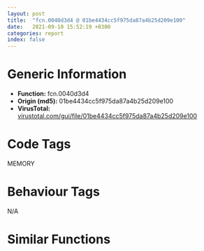 ```yaml
---
layout: post
title:  "fcn.0040d3d4 @ 01be4434cc5f975da87a4b25d209e100"
date:   2021-09-10 15:52:19 +0300
categories: report
index: false
---
```


# Generic Information
- **Function:** fcn.0040d3d4
- **Origin (md5):** 01be4434cc5f975da87a4b25d209e100
- **VirusTotal:** [virustotal.com/gui/file/01be4434cc5f975da87a4b25d209e100][virustotal_ref]

# Code Tags
<span class="tag" id="MEMORY">MEMORY</span>


# Behaviour Tags
<span class="bhv-tag" id="na">N/A</span>

# Similar Functions
<script type="text/javascript" src="https://www.gstatic.com/charts/loader.js"></script>
<script type="text/javascript">

    google.charts.load('current', {'packages':['corechart']});
    google.charts.setOnLoadCallback(drawChart);

    function drawChart() {
    var data = new google.visualization.DataTable();
        data.addColumn('number', 'X');
        data.addColumn('number', 'Y');
        data.addColumn({type: 'string', role: 'tooltip', 'p': {'html': true}});
        data.addColumn({'type': 'string', 'role': 'style'});
        
        data.addRows([
    [-15.636943817138672, -21.167970657348633, '<b><a href="/report/fcn.0040d3d4@01be4434cc5f975da87a4b25d209e100">fcn.0040d3d4</a><br>@01be4434cc5f975da87a4b25d209e100</b><br>push ebp<br>mov ebp, esp<br>push esi<br>mov esi, dword[ebp+8]<br>test esi, esi<br>je 0x40d3fa<br>push 0xffffffffffffffe0<br>xor edx, edx<br>pop eax<br>div esi<br>cmp eax, dword[ebp+0xc]<br>jae 0x40d3fa<br>call fcn.0040bfb7<br>mov dword[eax], 0xc<br>xor eax, eax<br>jmp 0x40d44b<br>imul esi, dword[ebp+0xc]<br>test esi, esi<br>jne 0x40d403<br>inc esi<br>xor ecx, ecx<br>cmp esi, 0xffffffe0<br>ja 0x40d41f<br>push esi<br>push 8<br>push dword[0xc14a5c]<br>call dword[sym.imp.KERNEL32.dll_HeapAlloc]<br>mov ecx, eax<br>test ecx, ecx<br>jne 0x40d449<br>cmp dword[0xc15890], 0<br>je 0x40d43c<br>push esi<br>call fcn.0040c2b0<br>pop ecx<br>test eax, eax<br>jne 0x40d403<br>mov eax, dword[ebp+0x10]<br>test eax, eax<br>je 0x40d3f6<br>jmp 0x40d3f0<br>mov eax, dword[ebp+0x10]<br>test eax, eax<br>je 0x40d449<br>mov dword[eax], 0xc<br>mov eax, ecx<br>pop esi<br>pop ebp<br>ret <br><eoc> ', 'point { fill-color: #e0440e; }'],
[-169.9837646484375, 183.78045654296875, '<b><a href="/report/fcn.00410104@3d0ec851566b617e7e4e75da3dd9651c">fcn.00410104</a><br>@3d0ec851566b617e7e4e75da3dd9651c</b><br>push ebp<br>mov ebp, esp<br>push esi<br>mov esi, dword[ebp+8]<br>test esi, esi<br>je 0x41012a<br>push 0xffffffffffffffe0<br>xor edx, edx<br>pop eax<br>div esi<br>cmp eax, dword[ebp+0xc]<br>jae 0x41012a<br>call fcn.0040ece7<br>mov dword[eax], 0xc<br>xor eax, eax<br>jmp 0x41017b<br>imul esi, dword[ebp+0xc]<br>test esi, esi<br>jne 0x410133<br>inc esi<br>xor ecx, ecx<br>cmp esi, 0xffffffe0<br>ja 0x41014f<br>push esi<br>push 8<br>push dword[0xb93bb4]<br>call dword[sym.imp.KERNEL32.dll_HeapAlloc]<br>mov ecx, eax<br>test ecx, ecx<br>jne 0x410179<br>cmp dword[0xb949e0], 0<br>je 0x41016c<br>push esi<br>call fcn.0040efe0<br>pop ecx<br>test eax, eax<br>jne 0x410133<br>mov eax, dword[ebp+0x10]<br>test eax, eax<br>je 0x410126<br>jmp 0x410120<br>mov eax, dword[ebp+0x10]<br>test eax, eax<br>je 0x410179<br>mov dword[eax], 0xc<br>mov eax, ecx<br>pop esi<br>pop ebp<br>ret <br><eoc> ', 'null'],
[-59.2065315246582, -69.89533996582031, '<b><a href="/report/fcn.00410a34@90aa43862e75a7f78f2655241632f0e5">fcn.00410a34</a><br>@90aa43862e75a7f78f2655241632f0e5</b><br>push ebp<br>mov ebp, esp<br>push esi<br>mov esi, dword[ebp+8]<br>test esi, esi<br>je 0x410a5a<br>push 0xffffffffffffffe0<br>xor edx, edx<br>pop eax<br>div esi<br>cmp eax, dword[ebp+0xc]<br>jae 0x410a5a<br>call fcn.0040f617<br>mov dword[eax], 0xc<br>xor eax, eax<br>jmp 0x410aab<br>imul esi, dword[ebp+0xc]<br>test esi, esi<br>jne 0x410a63<br>inc esi<br>xor ecx, ecx<br>cmp esi, 0xffffffe0<br>ja 0x410a7f<br>push esi<br>push 8<br>push dword[0xba23e4]<br>call dword[sym.imp.KERNEL32.dll_HeapAlloc]<br>mov ecx, eax<br>test ecx, ecx<br>jne 0x410aa9<br>cmp dword[0xba3218], 0<br>je 0x410a9c<br>push esi<br>call fcn.0040f910<br>pop ecx<br>test eax, eax<br>jne 0x410a63<br>mov eax, dword[ebp+0x10]<br>test eax, eax<br>je 0x410a56<br>jmp 0x410a50<br>mov eax, dword[ebp+0x10]<br>test eax, eax<br>je 0x410aa9<br>mov dword[eax], 0xc<br>mov eax, ecx<br>pop esi<br>pop ebp<br>ret <br><eoc> ', 'null'],
[-104.22227478027344, -112.77442932128906, '<b><a href="/report/fcn.00412ef4@d3b17e7234a8b4bee51cf688dbfdf6d0">fcn.00412ef4</a><br>@d3b17e7234a8b4bee51cf688dbfdf6d0</b><br>push ebp<br>mov ebp, esp<br>push esi<br>mov esi, dword[ebp+8]<br>test esi, esi<br>je 0x412f1a<br>push 0xffffffffffffffe0<br>xor edx, edx<br>pop eax<br>div esi<br>cmp eax, dword[ebp+0xc]<br>jae 0x412f1a<br>call fcn.00411ad7<br>mov dword[eax], 0xc<br>xor eax, eax<br>jmp 0x412f6b<br>imul esi, dword[ebp+0xc]<br>test esi, esi<br>jne 0x412f23<br>inc esi<br>xor ecx, ecx<br>cmp esi, 0xffffffe0<br>ja 0x412f3f<br>push esi<br>push 8<br>push dword[0xb96b3c]<br>call dword[sym.imp.KERNEL32.dll_HeapAlloc]<br>mov ecx, eax<br>test ecx, ecx<br>jne 0x412f69<br>cmp dword[0xb97970], 0<br>je 0x412f5c<br>push esi<br>call fcn.00411dd0<br>pop ecx<br>test eax, eax<br>jne 0x412f23<br>mov eax, dword[ebp+0x10]<br>test eax, eax<br>je 0x412f16<br>jmp 0x412f10<br>mov eax, dword[ebp+0x10]<br>test eax, eax<br>je 0x412f69<br>mov dword[eax], 0xc<br>mov eax, ecx<br>pop esi<br>pop ebp<br>ret <br><eoc> ', 'null'],
[-90.66670227050781, 127.38323974609375, '<b><a href="/report/fcn.0040bb94@f9b80f61ad003ebdee20dab4a0087d2a">fcn.0040bb94</a><br>@f9b80f61ad003ebdee20dab4a0087d2a</b><br>push ebp<br>mov ebp, esp<br>push esi<br>mov esi, dword[ebp+8]<br>test esi, esi<br>je 0x40bbba<br>push 0xffffffffffffffe0<br>xor edx, edx<br>pop eax<br>div esi<br>cmp eax, dword[ebp+0xc]<br>jae 0x40bbba<br>call fcn.0040a777<br>mov dword[eax], 0xc<br>xor eax, eax<br>jmp 0x40bc0b<br>imul esi, dword[ebp+0xc]<br>test esi, esi<br>jne 0x40bbc3<br>inc esi<br>xor ecx, ecx<br>cmp esi, 0xffffffe0<br>ja 0x40bbdf<br>push esi<br>push 8<br>push dword[0xbbe794]<br>call dword[sym.imp.KERNEL32.dll_HeapAlloc]<br>mov ecx, eax<br>test ecx, ecx<br>jne 0x40bc09<br>cmp dword[0xbbf5c0], 0<br>je 0x40bbfc<br>push esi<br>call fcn.0040aa70<br>pop ecx<br>test eax, eax<br>jne 0x40bbc3<br>mov eax, dword[ebp+0x10]<br>test eax, eax<br>je 0x40bbb6<br>jmp 0x40bbb0<br>mov eax, dword[ebp+0x10]<br>test eax, eax<br>je 0x40bc09<br>mov dword[eax], 0xc<br>mov eax, ecx<br>pop esi<br>pop ebp<br>ret <br><eoc> ', 'null'],
[-130.2588348388672, -48.46182632446289, '<b><a href="/report/fcn.004119f4@e5be9c1df6690f9880cc7a4e3bb82114">fcn.004119f4</a><br>@e5be9c1df6690f9880cc7a4e3bb82114</b><br>push ebp<br>mov ebp, esp<br>push esi<br>mov esi, dword[ebp+8]<br>test esi, esi<br>je 0x411a1a<br>push 0xffffffffffffffe0<br>xor edx, edx<br>pop eax<br>div esi<br>cmp eax, dword[ebp+0xc]<br>jae 0x411a1a<br>call fcn.004105d7<br>mov dword[eax], 0xc<br>xor eax, eax<br>jmp 0x411a6b<br>imul esi, dword[ebp+0xc]<br>test esi, esi<br>jne 0x411a23<br>inc esi<br>xor ecx, ecx<br>cmp esi, 0xffffffe0<br>ja 0x411a3f<br>push esi<br>push 8<br>push dword[0xb0d20c]<br>call dword[sym.imp.KERNEL32.dll_HeapAlloc]<br>mov ecx, eax<br>test ecx, ecx<br>jne 0x411a69<br>cmp dword[0xb0e040], 0<br>je 0x411a5c<br>push esi<br>call fcn.004108d0<br>pop ecx<br>test eax, eax<br>jne 0x411a23<br>mov eax, dword[ebp+0x10]<br>test eax, eax<br>je 0x411a16<br>jmp 0x411a10<br>mov eax, dword[ebp+0x10]<br>test eax, eax<br>je 0x411a69<br>mov dword[eax], 0xc<br>mov eax, ecx<br>pop esi<br>pop ebp<br>ret <br><eoc> ', 'null'],
[-88.98812103271484, 43.30335235595703, '<b><a href="/report/fcn.00410d54@883dfc165005908f8666e487fe529d8c">fcn.00410d54</a><br>@883dfc165005908f8666e487fe529d8c</b><br>push ebp<br>mov ebp, esp<br>push esi<br>mov esi, dword[ebp+8]<br>test esi, esi<br>je 0x410d7a<br>push 0xffffffffffffffe0<br>xor edx, edx<br>pop eax<br>div esi<br>cmp eax, dword[ebp+0xc]<br>jae 0x410d7a<br>call fcn.0040f937<br>mov dword[eax], 0xc<br>xor eax, eax<br>jmp 0x410dcb<br>imul esi, dword[ebp+0xc]<br>test esi, esi<br>jne 0x410d83<br>inc esi<br>xor ecx, ecx<br>cmp esi, 0xffffffe0<br>ja 0x410d9f<br>push esi<br>push 8<br>push dword[0xc56284]<br>call dword[sym.imp.KERNEL32.dll_HeapAlloc]<br>mov ecx, eax<br>test ecx, ecx<br>jne 0x410dc9<br>cmp dword[0xc570b8], 0<br>je 0x410dbc<br>push esi<br>call fcn.0040fc30<br>pop ecx<br>test eax, eax<br>jne 0x410d83<br>mov eax, dword[ebp+0x10]<br>test eax, eax<br>je 0x410d76<br>jmp 0x410d70<br>mov eax, dword[ebp+0x10]<br>test eax, eax<br>je 0x410dc9<br>mov dword[eax], 0xc<br>mov eax, ecx<br>pop esi<br>pop ebp<br>ret <br><eoc> ', 'null'],
[-77.10385131835938, -13.538783073425293, '<b><a href="/report/fcn.00410994@6e195fbdf6b398dc597c28abc7c7a2ae">fcn.00410994</a><br>@6e195fbdf6b398dc597c28abc7c7a2ae</b><br>push ebp<br>mov ebp, esp<br>push esi<br>mov esi, dword[ebp+8]<br>test esi, esi<br>je 0x4109ba<br>push 0xffffffffffffffe0<br>xor edx, edx<br>pop eax<br>div esi<br>cmp eax, dword[ebp+0xc]<br>jae 0x4109ba<br>call fcn.0040f577<br>mov dword[eax], 0xc<br>xor eax, eax<br>jmp 0x410a0b<br>imul esi, dword[ebp+0xc]<br>test esi, esi<br>jne 0x4109c3<br>inc esi<br>xor ecx, ecx<br>cmp esi, 0xffffffe0<br>ja 0x4109df<br>push esi<br>push 8<br>push dword[0xc43a1c]<br>call dword[sym.imp.KERNEL32.dll_HeapAlloc]<br>mov ecx, eax<br>test ecx, ecx<br>jne 0x410a09<br>cmp dword[0xc44850], 0<br>je 0x4109fc<br>push esi<br>call fcn.0040f870<br>pop ecx<br>test eax, eax<br>jne 0x4109c3<br>mov eax, dword[ebp+0x10]<br>test eax, eax<br>je 0x4109b6<br>jmp 0x4109b0<br>mov eax, dword[ebp+0x10]<br>test eax, eax<br>je 0x410a09<br>mov dword[eax], 0xc<br>mov eax, ecx<br>pop esi<br>pop ebp<br>ret <br><eoc> ', 'null'],
[61.35947036743164, 143.12432861328125, '<b><a href="/report/fcn.0060a678@52d540e8e13e0f0bbb8946b2363a382d">fcn.0060a678</a><br>@52d540e8e13e0f0bbb8946b2363a382d</b><br>push ebp<br>mov ebp, esp<br>push esi<br>mov esi, dword[ebp+8]<br>test esi, esi<br>je 0x60a69e<br>push 0xffffffffffffffe0<br>xor edx, edx<br>pop eax<br>div esi<br>cmp eax, dword[ebp+0xc]<br>jae 0x60a69e<br>call fcn.0060a624<br>mov dword[eax], 0xc<br>xor eax, eax<br>jmp 0x60a6ef<br>imul esi, dword[ebp+0xc]<br>test esi, esi<br>jne 0x60a6a7<br>inc esi<br>xor ecx, ecx<br>cmp esi, 0xffffffe0<br>ja 0x60a6c3<br>push esi<br>push 8<br>push dword[0x6a0bb0]<br>call dword[sym.imp.KERNEL32.dll_HeapAlloc]<br>mov ecx, eax<br>test ecx, ecx<br>jne 0x60a6ed<br>cmp dword[0x6a11e8], 0<br>je 0x60a6e0<br>push esi<br>call fcn.00607d08<br>pop ecx<br>test eax, eax<br>jne 0x60a6a7<br>mov eax, dword[ebp+0x10]<br>test eax, eax<br>je 0x60a69a<br>jmp 0x60a694<br>mov eax, dword[ebp+0x10]<br>test eax, eax<br>je 0x60a6ed<br>mov dword[eax], 0xc<br>mov eax, ecx<br>pop esi<br>pop ebp<br>ret <br><eoc> ', 'null'],
[-188.56890869140625, -103.93206024169922, '<b><a href="/report/fcn.00408504@71550f1ee4f4626545a4bffe6d950f12">fcn.00408504</a><br>@71550f1ee4f4626545a4bffe6d950f12</b><br>push ebp<br>mov ebp, esp<br>push esi<br>mov esi, dword[ebp+8]<br>test esi, esi<br>je 0x40852a<br>push 0xffffffffffffffe0<br>xor edx, edx<br>pop eax<br>div esi<br>cmp eax, dword[ebp+0xc]<br>jae 0x40852a<br>call fcn.004070e7<br>mov dword[eax], 0xc<br>xor eax, eax<br>jmp 0x40857b<br>imul esi, dword[ebp+0xc]<br>test esi, esi<br>jne 0x408533<br>inc esi<br>xor ecx, ecx<br>cmp esi, 0xffffffe0<br>ja 0x40854f<br>push esi<br>push 8<br>push dword[0x4450a70]<br>call dword[sym.imp.KERNEL32.dll_HeapAlloc]<br>mov ecx, eax<br>test ecx, ecx<br>jne 0x408579<br>cmp dword[0x44518a8], 0<br>je 0x40856c<br>push esi<br>call fcn.004073e0<br>pop ecx<br>test eax, eax<br>jne 0x408533<br>mov eax, dword[ebp+0x10]<br>test eax, eax<br>je 0x408526<br>jmp 0x408520<br>mov eax, dword[ebp+0x10]<br>test eax, eax<br>je 0x408579<br>mov dword[eax], 0xc<br>mov eax, ecx<br>pop esi<br>pop ebp<br>ret <br><eoc> ', 'null'],
[198.6295166015625, -7.1984543800354, '<b><a href="/report/fcn.0040bef4@1fd683a7f72f257d6d6de6e845d6c40a">fcn.0040bef4</a><br>@1fd683a7f72f257d6d6de6e845d6c40a</b><br>push ebp<br>mov ebp, esp<br>push esi<br>mov esi, dword[ebp+8]<br>test esi, esi<br>je 0x40bf1a<br>push 0xffffffffffffffe0<br>xor edx, edx<br>pop eax<br>div esi<br>cmp eax, dword[ebp+0xc]<br>jae 0x40bf1a<br>call fcn.0040aad7<br>mov dword[eax], 0xc<br>xor eax, eax<br>jmp 0x40bf6b<br>imul esi, dword[ebp+0xc]<br>test esi, esi<br>jne 0x40bf23<br>inc esi<br>xor ecx, ecx<br>cmp esi, 0xffffffe0<br>ja 0x40bf3f<br>push esi<br>push 8<br>push dword[0xc343e4]<br>call dword[sym.imp.KERNEL32.dll_HeapAlloc]<br>mov ecx, eax<br>test ecx, ecx<br>jne 0x40bf69<br>cmp dword[0xc35218], 0<br>je 0x40bf5c<br>push esi<br>call fcn.0040add0<br>pop ecx<br>test eax, eax<br>jne 0x40bf23<br>mov eax, dword[ebp+0x10]<br>test eax, eax<br>je 0x40bf16<br>jmp 0x40bf10<br>mov eax, dword[ebp+0x10]<br>test eax, eax<br>je 0x40bf69<br>mov dword[eax], 0xc<br>mov eax, ecx<br>pop esi<br>pop ebp<br>ret <br><eoc> ', 'null'],
[138.90415954589844, -155.36312866210938, '<b><a href="/report/fcn.004108c4@e69fcfbd512770c44a9d6b90a42edeb0">fcn.004108c4</a><br>@e69fcfbd512770c44a9d6b90a42edeb0</b><br>push ebp<br>mov ebp, esp<br>push esi<br>mov esi, dword[ebp+8]<br>test esi, esi<br>je 0x4108ea<br>push 0xffffffffffffffe0<br>xor edx, edx<br>pop eax<br>div esi<br>cmp eax, dword[ebp+0xc]<br>jae 0x4108ea<br>call fcn.0040f4a7<br>mov dword[eax], 0xc<br>xor eax, eax<br>jmp 0x41093b<br>imul esi, dword[ebp+0xc]<br>test esi, esi<br>jne 0x4108f3<br>inc esi<br>xor ecx, ecx<br>cmp esi, 0xffffffe0<br>ja 0x41090f<br>push esi<br>push 8<br>push dword[0xb94b3c]<br>call dword[sym.imp.KERNEL32.dll_HeapAlloc]<br>mov ecx, eax<br>test ecx, ecx<br>jne 0x410939<br>cmp dword[0xb95968], 0<br>je 0x41092c<br>push esi<br>call fcn.0040f7a0<br>pop ecx<br>test eax, eax<br>jne 0x4108f3<br>mov eax, dword[ebp+0x10]<br>test eax, eax<br>je 0x4108e6<br>jmp 0x4108e0<br>mov eax, dword[ebp+0x10]<br>test eax, eax<br>je 0x410939<br>mov dword[eax], 0xc<br>mov eax, ecx<br>pop esi<br>pop ebp<br>ret <br><eoc> ', 'null'],
[-245.65103149414062, 25.92534828186035, '<b><a href="/report/fcn.0040f954@c5a9328b4292c431a6e3f48185308528">fcn.0040f954</a><br>@c5a9328b4292c431a6e3f48185308528</b><br>push ebp<br>mov ebp, esp<br>push esi<br>mov esi, dword[ebp+8]<br>test esi, esi<br>je 0x40f97a<br>push 0xffffffffffffffe0<br>xor edx, edx<br>pop eax<br>div esi<br>cmp eax, dword[ebp+0xc]<br>jae 0x40f97a<br>call fcn.0040e537<br>mov dword[eax], 0xc<br>xor eax, eax<br>jmp 0x40f9cb<br>imul esi, dword[ebp+0xc]<br>test esi, esi<br>jne 0x40f983<br>inc esi<br>xor ecx, ecx<br>cmp esi, 0xffffffe0<br>ja 0x40f99f<br>push esi<br>push 8<br>push dword[0xbfbab4]<br>call dword[sym.imp.KERNEL32.dll_HeapAlloc]<br>mov ecx, eax<br>test ecx, ecx<br>jne 0x40f9c9<br>cmp dword[0xbfc8e8], 0<br>je 0x40f9bc<br>push esi<br>call fcn.0040e830<br>pop ecx<br>test eax, eax<br>jne 0x40f983<br>mov eax, dword[ebp+0x10]<br>test eax, eax<br>je 0x40f976<br>jmp 0x40f970<br>mov eax, dword[ebp+0x10]<br>test eax, eax<br>je 0x40f9c9<br>mov dword[eax], 0xc<br>mov eax, ecx<br>pop esi<br>pop ebp<br>ret <br><eoc> ', 'null'],
[167.84031677246094, 127.2161636352539, '<b><a href="/report/fcn.0040fdc4@22e4fd0c4b1c614e2ac3f6bd9999bcbd">fcn.0040fdc4</a><br>@22e4fd0c4b1c614e2ac3f6bd9999bcbd</b><br>push ebp<br>mov ebp, esp<br>push esi<br>mov esi, dword[ebp+8]<br>test esi, esi<br>je 0x40fdea<br>push 0xffffffffffffffe0<br>xor edx, edx<br>pop eax<br>div esi<br>cmp eax, dword[ebp+0xc]<br>jae 0x40fdea<br>call fcn.0040e9a7<br>mov dword[eax], 0xc<br>xor eax, eax<br>jmp 0x40fe3b<br>imul esi, dword[ebp+0xc]<br>test esi, esi<br>jne 0x40fdf3<br>inc esi<br>xor ecx, ecx<br>cmp esi, 0xffffffe0<br>ja 0x40fe0f<br>push esi<br>push 8<br>push dword[0xc0eb1c]<br>call dword[sym.imp.KERNEL32.dll_HeapAlloc]<br>mov ecx, eax<br>test ecx, ecx<br>jne 0x40fe39<br>cmp dword[0xc0f950], 0<br>je 0x40fe2c<br>push esi<br>call fcn.0040eca0<br>pop ecx<br>test eax, eax<br>jne 0x40fdf3<br>mov eax, dword[ebp+0x10]<br>test eax, eax<br>je 0x40fde6<br>jmp 0x40fde0<br>mov eax, dword[ebp+0x10]<br>test eax, eax<br>je 0x40fe39<br>mov dword[eax], 0xc<br>mov eax, ecx<br>pop esi<br>pop ebp<br>ret <br><eoc> ', 'null'],
[-14.563008308410645, 236.79046630859375, '<b><a href="/report/fcn.00413334@4643b8f5a3d13e435a65fc553546b71e">fcn.00413334</a><br>@4643b8f5a3d13e435a65fc553546b71e</b><br>push ebp<br>mov ebp, esp<br>push esi<br>mov esi, dword[ebp+8]<br>test esi, esi<br>je 0x41335a<br>push 0xffffffffffffffe0<br>xor edx, edx<br>pop eax<br>div esi<br>cmp eax, dword[ebp+0xc]<br>jae 0x41335a<br>call fcn.00411f17<br>mov dword[eax], 0xc<br>xor eax, eax<br>jmp 0x4133ab<br>imul esi, dword[ebp+0xc]<br>test esi, esi<br>jne 0x413363<br>inc esi<br>xor ecx, ecx<br>cmp esi, 0xffffffe0<br>ja 0x41337f<br>push esi<br>push 8<br>push dword[0xc6c658]<br>call dword[sym.imp.KERNEL32.dll_HeapAlloc]<br>mov ecx, eax<br>test ecx, ecx<br>jne 0x4133a9<br>cmp dword[0xc6d490], 0<br>je 0x41339c<br>push esi<br>call fcn.00412210<br>pop ecx<br>test eax, eax<br>jne 0x413363<br>mov eax, dword[ebp+0x10]<br>test eax, eax<br>je 0x413356<br>jmp 0x413350<br>mov eax, dword[ebp+0x10]<br>test eax, eax<br>je 0x4133a9<br>mov dword[eax], 0xc<br>mov eax, ecx<br>pop esi<br>pop ebp<br>ret <br><eoc> ', 'null'],
[59.69707489013672, -97.26903533935547, '<b><a href="/report/fcn.101308b7@e5d49e0823e602f2ee948ac39d32c1eb">fcn.101308b7</a><br>@e5d49e0823e602f2ee948ac39d32c1eb</b><br>push ebp<br>mov ebp, esp<br>push esi<br>mov esi, dword[ebp+8]<br>test esi, esi<br>je 0x101308dd<br>push 0xffffffffffffffe0<br>xor edx, edx<br>pop eax<br>div esi<br>cmp eax, dword[ebp+0xc]<br>jae 0x101308dd<br>call fcn.1012409e<br>mov dword[eax], 0xc<br>xor eax, eax<br>jmp 0x1013092e<br>imul esi, dword[ebp+0xc]<br>test esi, esi<br>jne 0x101308e6<br>inc esi<br>xor ecx, ecx<br>cmp esi, 0xffffffe0<br>ja 0x10130902<br>push esi<br>push 8<br>push dword[0x101a4908]<br>call dword[sym.imp.KERNEL32.dll_HeapAlloc]<br>mov ecx, eax<br>test ecx, ecx<br>jne 0x1013092c<br>cmp dword[0x101a5160], 0<br>je 0x1013091f<br>push esi<br>call fcn.101291fe<br>pop ecx<br>test eax, eax<br>jne 0x101308e6<br>mov eax, dword[ebp+0x10]<br>test eax, eax<br>je 0x101308d9<br>jmp 0x101308d3<br>mov eax, dword[ebp+0x10]<br>test eax, eax<br>je 0x1013092c<br>mov dword[eax], 0xc<br>mov eax, ecx<br>pop esi<br>pop ebp<br>ret <br><eoc> ', 'null'],
[-27.28013801574707, 32.26373291015625, '<b><a href="/report/fcn.0042f46c@ba86269e5231930ee4def4088ddb8d19">fcn.0042f46c</a><br>@ba86269e5231930ee4def4088ddb8d19</b><br>push ebp<br>mov ebp, esp<br>push esi<br>mov esi, dword[ebp+8]<br>test esi, esi<br>je 0x42f492<br>push 0xffffffffffffffe0<br>xor edx, edx<br>pop eax<br>div esi<br>cmp eax, dword[ebp+0xc]<br>jae 0x42f492<br>call fcn.004283d0<br>mov dword[eax], 0xc<br>xor eax, eax<br>jmp 0x42f4e3<br>imul esi, dword[ebp+0xc]<br>test esi, esi<br>jne 0x42f49b<br>inc esi<br>xor ecx, ecx<br>cmp esi, 0xffffffe0<br>ja 0x42f4b7<br>push esi<br>push 8<br>push dword[0x44bce4]<br>call dword[sym.imp.KERNEL32.dll_HeapAlloc]<br>mov ecx, eax<br>test ecx, ecx<br>jne 0x42f4e1<br>cmp dword[0x44c99c], 0<br>je 0x42f4d4<br>push esi<br>call fcn.00429380<br>pop ecx<br>test eax, eax<br>jne 0x42f49b<br>mov eax, dword[ebp+0x10]<br>test eax, eax<br>je 0x42f48e<br>jmp 0x42f488<br>mov eax, dword[ebp+0x10]<br>test eax, eax<br>je 0x42f4e1<br>mov dword[eax], 0xc<br>mov eax, ecx<br>pop esi<br>pop ebp<br>ret <br><eoc> ', 'null'],
[82.29261016845703, 75.93350982666016, '<b><a href="/report/fcn.0040f184@470263fe7e7cc115b95cd041d643e3b5">fcn.0040f184</a><br>@470263fe7e7cc115b95cd041d643e3b5</b><br>push ebp<br>mov ebp, esp<br>push esi<br>mov esi, dword[ebp+8]<br>test esi, esi<br>je 0x40f1aa<br>push 0xffffffffffffffe0<br>xor edx, edx<br>pop eax<br>div esi<br>cmp eax, dword[ebp+0xc]<br>jae 0x40f1aa<br>call fcn.0040da37<br>mov dword[eax], 0xc<br>xor eax, eax<br>jmp 0x40f1fb<br>imul esi, dword[ebp+0xc]<br>test esi, esi<br>jne 0x40f1b3<br>inc esi<br>xor ecx, ecx<br>cmp esi, 0xffffffe0<br>ja 0x40f1cf<br>push esi<br>push 8<br>push dword[0x4230f0]<br>call dword[sym.imp.KERNEL32.dll_HeapAlloc]<br>mov ecx, eax<br>test ecx, ecx<br>jne 0x40f1f9<br>cmp dword[0x42313c], 0<br>je 0x40f1ec<br>push esi<br>call fcn.0040ef70<br>pop ecx<br>test eax, eax<br>jne 0x40f1b3<br>mov eax, dword[ebp+0x10]<br>test eax, eax<br>je 0x40f1a6<br>jmp 0x40f1a0<br>mov eax, dword[ebp+0x10]<br>test eax, eax<br>je 0x40f1f9<br>mov dword[eax], 0xc<br>mov eax, ecx<br>pop esi<br>pop ebp<br>ret <br><eoc> ', 'null'],
[43.9754524230957, -30.226118087768555, '<b><a href="/report/fcn.0040ce94@f40e41234bc244856083b8839ad797e1">fcn.0040ce94</a><br>@f40e41234bc244856083b8839ad797e1</b><br>push ebp<br>mov ebp, esp<br>push esi<br>mov esi, dword[ebp+8]<br>test esi, esi<br>je 0x40ceba<br>push 0xffffffffffffffe0<br>xor edx, edx<br>pop eax<br>div esi<br>cmp eax, dword[ebp+0xc]<br>jae 0x40ceba<br>call fcn.0040ba77<br>mov dword[eax], 0xc<br>xor eax, eax<br>jmp 0x40cf0b<br>imul esi, dword[ebp+0xc]<br>test esi, esi<br>jne 0x40cec3<br>inc esi<br>xor ecx, ecx<br>cmp esi, 0xffffffe0<br>ja 0x40cedf<br>push esi<br>push 8<br>push dword[0xb43de4]<br>call dword[sym.imp.KERNEL32.dll_HeapAlloc]<br>mov ecx, eax<br>test ecx, ecx<br>jne 0x40cf09<br>cmp dword[0xb44c18], 0<br>je 0x40cefc<br>push esi<br>call fcn.0040bd70<br>pop ecx<br>test eax, eax<br>jne 0x40cec3<br>mov eax, dword[ebp+0x10]<br>test eax, eax<br>je 0x40ceb6<br>jmp 0x40ceb0<br>mov eax, dword[ebp+0x10]<br>test eax, eax<br>je 0x40cf09<br>mov dword[eax], 0xc<br>mov eax, ecx<br>pop esi<br>pop ebp<br>ret <br><eoc> ', 'null'],
[-0.4465848505496979, -79.09547424316406, '<b><a href="/report/fcn.00411924@2e1edbc8d641dbbe3e09e9f1f72cd2fc">fcn.00411924</a><br>@2e1edbc8d641dbbe3e09e9f1f72cd2fc</b><br>push ebp<br>mov ebp, esp<br>push esi<br>mov esi, dword[ebp+8]<br>test esi, esi<br>je 0x41194a<br>push 0xffffffffffffffe0<br>xor edx, edx<br>pop eax<br>div esi<br>cmp eax, dword[ebp+0xc]<br>jae 0x41194a<br>call fcn.00410507<br>mov dword[eax], 0xc<br>xor eax, eax<br>jmp 0x41199b<br>imul esi, dword[ebp+0xc]<br>test esi, esi<br>jne 0x411953<br>inc esi<br>xor ecx, ecx<br>cmp esi, 0xffffffe0<br>ja 0x41196f<br>push esi<br>push 8<br>push dword[0xc07254]<br>call dword[sym.imp.KERNEL32.dll_HeapAlloc]<br>mov ecx, eax<br>test ecx, ecx<br>jne 0x411999<br>cmp dword[0xc08088], 0<br>je 0x41198c<br>push esi<br>call fcn.00410800<br>pop ecx<br>test eax, eax<br>jne 0x411953<br>mov eax, dword[ebp+0x10]<br>test eax, eax<br>je 0x411946<br>jmp 0x411940<br>mov eax, dword[ebp+0x10]<br>test eax, eax<br>je 0x411999<br>mov dword[eax], 0xc<br>mov eax, ecx<br>pop esi<br>pop ebp<br>ret <br><eoc> ', 'null'],
[-44.98709487915039, 85.81106567382812, '<b><a href="/report/fcn.0040e984@dd7278b699f8b751b4e28f3abe51fa08">fcn.0040e984</a><br>@dd7278b699f8b751b4e28f3abe51fa08</b><br>push ebp<br>mov ebp, esp<br>push esi<br>mov esi, dword[ebp+8]<br>test esi, esi<br>je 0x40e9aa<br>push 0xffffffffffffffe0<br>xor edx, edx<br>pop eax<br>div esi<br>cmp eax, dword[ebp+0xc]<br>jae 0x40e9aa<br>call fcn.0040d567<br>mov dword[eax], 0xc<br>xor eax, eax<br>jmp 0x40e9fb<br>imul esi, dword[ebp+0xc]<br>test esi, esi<br>jne 0x40e9b3<br>inc esi<br>xor ecx, ecx<br>cmp esi, 0xffffffe0<br>ja 0x40e9cf<br>push esi<br>push 8<br>push dword[0xbe4b1c]<br>call dword[sym.imp.KERNEL32.dll_HeapAlloc]<br>mov ecx, eax<br>test ecx, ecx<br>jne 0x40e9f9<br>cmp dword[0xbe5950], 0<br>je 0x40e9ec<br>push esi<br>call fcn.0040d860<br>pop ecx<br>test eax, eax<br>jne 0x40e9b3<br>mov eax, dword[ebp+0x10]<br>test eax, eax<br>je 0x40e9a6<br>jmp 0x40e9a0<br>mov eax, dword[ebp+0x10]<br>test eax, eax<br>je 0x40e9f9<br>mov dword[eax], 0xc<br>mov eax, ecx<br>pop esi<br>pop ebp<br>ret <br><eoc> ', 'null'],
[107.68614196777344, -48.09174728393555, '<b><a href="/report/fcn.0040de34@fec037c981b84fb9df87dac6521840c9">fcn.0040de34</a><br>@fec037c981b84fb9df87dac6521840c9</b><br>push ebp<br>mov ebp, esp<br>push esi<br>mov esi, dword[ebp+8]<br>test esi, esi<br>je 0x40de5a<br>push 0xffffffffffffffe0<br>xor edx, edx<br>pop eax<br>div esi<br>cmp eax, dword[ebp+0xc]<br>jae 0x40de5a<br>call fcn.0040ca17<br>mov dword[eax], 0xc<br>xor eax, eax<br>jmp 0x40deab<br>imul esi, dword[ebp+0xc]<br>test esi, esi<br>jne 0x40de63<br>inc esi<br>xor ecx, ecx<br>cmp esi, 0xffffffe0<br>ja 0x40de7f<br>push esi<br>push 8<br>push dword[0xb696e4]<br>call dword[sym.imp.KERNEL32.dll_HeapAlloc]<br>mov ecx, eax<br>test ecx, ecx<br>jne 0x40dea9<br>cmp dword[0xb6a518], 0<br>je 0x40de9c<br>push esi<br>call fcn.0040cd10<br>pop ecx<br>test eax, eax<br>jne 0x40de63<br>mov eax, dword[ebp+0x10]<br>test eax, eax<br>je 0x40de56<br>jmp 0x40de50<br>mov eax, dword[ebp+0x10]<br>test eax, eax<br>je 0x40dea9<br>mov dword[eax], 0xc<br>mov eax, ecx<br>pop esi<br>pop ebp<br>ret <br><eoc> ', 'null'],
[17.170825958251953, 84.34693145751953, '<b><a href="/report/fcn.0048a88e@912f1d013a0d6151bc7a7cef6da1b2a0">fcn.0048a88e</a><br>@912f1d013a0d6151bc7a7cef6da1b2a0</b><br>push ebp<br>mov ebp, esp<br>push esi<br>mov esi, dword[ebp+8]<br>test esi, esi<br>je 0x48a8b4<br>push 0xffffffffffffffe0<br>xor edx, edx<br>pop eax<br>div esi<br>cmp eax, dword[ebp+0xc]<br>jae 0x48a8b4<br>call fcn.00483caa<br>mov dword[eax], 0xc<br>xor eax, eax<br>jmp 0x48a905<br>imul esi, dword[ebp+0xc]<br>test esi, esi<br>jne 0x48a8bd<br>inc esi<br>xor ecx, ecx<br>cmp esi, 0xffffffe0<br>ja 0x48a8d9<br>push esi<br>push 8<br>push dword[0x4bd558]<br>call dword[sym.imp.KERNEL32.dll_HeapAlloc]<br>mov ecx, eax<br>test ecx, ecx<br>jne 0x48a903<br>cmp dword[0x4bdcc8], 0<br>je 0x48a8f6<br>push esi<br>call fcn.00484cf7<br>pop ecx<br>test eax, eax<br>jne 0x48a8bd<br>mov eax, dword[ebp+0x10]<br>test eax, eax<br>je 0x48a8b0<br>jmp 0x48a8aa<br>mov eax, dword[ebp+0x10]<br>test eax, eax<br>je 0x48a903<br>mov dword[eax], 0xc<br>mov eax, ecx<br>pop esi<br>pop ebp<br>ret <br><eoc> ', 'null'],
[98.50579071044922, 16.368497848510742, '<b><a href="/report/fcn.00657334@8c848ad89aab40a1738b363a37856125">fcn.00657334</a><br>@8c848ad89aab40a1738b363a37856125</b><br>push ebp<br>mov ebp, esp<br>push esi<br>mov esi, dword[ebp+8]<br>test esi, esi<br>je 0x65735a<br>push 0xffffffffffffffe0<br>xor edx, edx<br>pop eax<br>div esi<br>cmp eax, dword[ebp+0xc]<br>jae 0x65735a<br>call fcn.00655f17<br>mov dword[eax], 0xc<br>xor eax, eax<br>jmp 0x6573ab<br>imul esi, dword[ebp+0xc]<br>test esi, esi<br>jne 0x657363<br>inc esi<br>xor ecx, ecx<br>cmp esi, 0xffffffe0<br>ja 0x65737f<br>push esi<br>push 8<br>push dword[0x46fd274]<br>call dword[sym.imp.KERNEL32.dll_HeapAlloc]<br>mov ecx, eax<br>test ecx, ecx<br>jne 0x6573a9<br>cmp dword[0x46fe0a8], 0<br>je 0x65739c<br>push esi<br>call fcn.00656210<br>pop ecx<br>test eax, eax<br>jne 0x657363<br>mov eax, dword[ebp+0x10]<br>test eax, eax<br>je 0x657356<br>jmp 0x657350<br>mov eax, dword[ebp+0x10]<br>test eax, eax<br>je 0x6573a9<br>mov dword[eax], 0xc<br>mov eax, ecx<br>pop esi<br>pop ebp<br>ret <br><eoc> ', 'null'],
[32.26387405395508, 26.900005340576172, '<b><a href="/report/fcn.0040d834@5d44fc96ec059e83cbab5efb708e5e9e">fcn.0040d834</a><br>@5d44fc96ec059e83cbab5efb708e5e9e</b><br>push ebp<br>mov ebp, esp<br>push esi<br>mov esi, dword[ebp+8]<br>test esi, esi<br>je 0x40d85a<br>push 0xffffffffffffffe0<br>xor edx, edx<br>pop eax<br>div esi<br>cmp eax, dword[ebp+0xc]<br>jae 0x40d85a<br>call fcn.0040c417<br>mov dword[eax], 0xc<br>xor eax, eax<br>jmp 0x40d8ab<br>imul esi, dword[ebp+0xc]<br>test esi, esi<br>jne 0x40d863<br>inc esi<br>xor ecx, ecx<br>cmp esi, 0xffffffe0<br>ja 0x40d87f<br>push esi<br>push 8<br>push dword[0xbc9ebc]<br>call dword[sym.imp.KERNEL32.dll_HeapAlloc]<br>mov ecx, eax<br>test ecx, ecx<br>jne 0x40d8a9<br>cmp dword[0xbcacf0], 0<br>je 0x40d89c<br>push esi<br>call fcn.0040c710<br>pop ecx<br>test eax, eax<br>jne 0x40d863<br>mov eax, dword[ebp+0x10]<br>test eax, eax<br>je 0x40d856<br>jmp 0x40d850<br>mov eax, dword[ebp+0x10]<br>test eax, eax<br>je 0x40d8a9<br>mov dword[eax], 0xc<br>mov eax, ecx<br>pop esi<br>pop ebp<br>ret <br><eoc> ', 'null'],
[-147.38626098632812, 12.729016304016113, '<b><a href="/report/fcn.0040f094@4e7335a256154dbc07a5bd862e9622fe">fcn.0040f094</a><br>@4e7335a256154dbc07a5bd862e9622fe</b><br>push ebp<br>mov ebp, esp<br>push esi<br>mov esi, dword[ebp+8]<br>test esi, esi<br>je 0x40f0ba<br>push 0xffffffffffffffe0<br>xor edx, edx<br>pop eax<br>div esi<br>cmp eax, dword[ebp+0xc]<br>jae 0x40f0ba<br>call fcn.0040dc77<br>mov dword[eax], 0xc<br>xor eax, eax<br>jmp 0x40f10b<br>imul esi, dword[ebp+0xc]<br>test esi, esi<br>jne 0x40f0c3<br>inc esi<br>xor ecx, ecx<br>cmp esi, 0xffffffe0<br>ja 0x40f0df<br>push esi<br>push 8<br>push dword[0xb85d0c]<br>call dword[sym.imp.KERNEL32.dll_HeapAlloc]<br>mov ecx, eax<br>test ecx, ecx<br>jne 0x40f109<br>cmp dword[0xb86b40], 0<br>je 0x40f0fc<br>push esi<br>call fcn.0040df70<br>pop ecx<br>test eax, eax<br>jne 0x40f0c3<br>mov eax, dword[ebp+0x10]<br>test eax, eax<br>je 0x40f0b6<br>jmp 0x40f0b0<br>mov eax, dword[ebp+0x10]<br>test eax, eax<br>je 0x40f109<br>mov dword[eax], 0xc<br>mov eax, ecx<br>pop esi<br>pop ebp<br>ret <br><eoc> ', 'null'],
[-15.831339836120605, 143.36509704589844, '<b><a href="/report/fcn.0048a88e@fb9b7d22bc1c143ac66b0575cbdd088d">fcn.0048a88e</a><br>@fb9b7d22bc1c143ac66b0575cbdd088d</b><br>push ebp<br>mov ebp, esp<br>push esi<br>mov esi, dword[ebp+8]<br>test esi, esi<br>je 0x48a8b4<br>push 0xffffffffffffffe0<br>xor edx, edx<br>pop eax<br>div esi<br>cmp eax, dword[ebp+0xc]<br>jae 0x48a8b4<br>call fcn.00483caa<br>mov dword[eax], 0xc<br>xor eax, eax<br>jmp 0x48a905<br>imul esi, dword[ebp+0xc]<br>test esi, esi<br>jne 0x48a8bd<br>inc esi<br>xor ecx, ecx<br>cmp esi, 0xffffffe0<br>ja 0x48a8d9<br>push esi<br>push 8<br>push dword[0x4bd558]<br>call dword[sym.imp.KERNEL32.dll_HeapAlloc]<br>mov ecx, eax<br>test ecx, ecx<br>jne 0x48a903<br>cmp dword[0x4bdcc8], 0<br>je 0x48a8f6<br>push esi<br>call fcn.00484cf7<br>pop ecx<br>test eax, eax<br>jne 0x48a8bd<br>mov eax, dword[ebp+0x10]<br>test eax, eax<br>je 0x48a8b0<br>jmp 0x48a8aa<br>mov eax, dword[ebp+0x10]<br>test eax, eax<br>je 0x48a903<br>mov dword[eax], 0xc<br>mov eax, ecx<br>pop esi<br>pop ebp<br>ret <br><eoc> ', 'null'],
[-141.76663208007812, 80.7364273071289, '<b><a href="/report/fcn.0048a88e@152885a790b99953ce23874f0947b7bd">fcn.0048a88e</a><br>@152885a790b99953ce23874f0947b7bd</b><br>push ebp<br>mov ebp, esp<br>push esi<br>mov esi, dword[ebp+8]<br>test esi, esi<br>je 0x48a8b4<br>push 0xffffffffffffffe0<br>xor edx, edx<br>pop eax<br>div esi<br>cmp eax, dword[ebp+0xc]<br>jae 0x48a8b4<br>call fcn.00483caa<br>mov dword[eax], 0xc<br>xor eax, eax<br>jmp 0x48a905<br>imul esi, dword[ebp+0xc]<br>test esi, esi<br>jne 0x48a8bd<br>inc esi<br>xor ecx, ecx<br>cmp esi, 0xffffffe0<br>ja 0x48a8d9<br>push esi<br>push 8<br>push dword[0x4bd558]<br>call dword[sym.imp.KERNEL32.dll_HeapAlloc]<br>mov ecx, eax<br>test ecx, ecx<br>jne 0x48a903<br>cmp dword[0x4bdcc8], 0<br>je 0x48a8f6<br>push esi<br>call fcn.00484cf7<br>pop ecx<br>test eax, eax<br>jne 0x48a8bd<br>mov eax, dword[ebp+0x10]<br>test eax, eax<br>je 0x48a8b0<br>jmp 0x48a8aa<br>mov eax, dword[ebp+0x10]<br>test eax, eax<br>je 0x48a903<br>mov dword[eax], 0xc<br>mov eax, ecx<br>pop esi<br>pop ebp<br>ret <br><eoc> ', 'null'],
[-33.5745849609375, -155.55018615722656, '<b><a href="/report/fcn.00412fc7@c299206e1e94de2392d4dd9464d03d54">fcn.00412fc7</a><br>@c299206e1e94de2392d4dd9464d03d54</b><br>push ebp<br>mov ebp, esp<br>push esi<br>mov esi, dword[ebp+8]<br>test esi, esi<br>je 0x412fed<br>push 0xffffffffffffffe0<br>xor edx, edx<br>pop eax<br>div esi<br>cmp eax, dword[ebp+0xc]<br>jae 0x412fed<br>call fcn.0040a38f<br>mov dword[eax], 0xc<br>xor eax, eax<br>jmp 0x41303e<br>imul esi, dword[ebp+0xc]<br>test esi, esi<br>jne 0x412ff6<br>inc esi<br>xor ecx, ecx<br>cmp esi, 0xffffffe0<br>ja 0x413012<br>push esi<br>push 8<br>push dword[0x439348]<br>call dword[sym.imp.KERNEL32.dll_HeapAlloc]<br>mov ecx, eax<br>test ecx, ecx<br>jne 0x41303c<br>cmp dword[0x4399b8], 0<br>je 0x41302f<br>push esi<br>call fcn.0040cd51<br>pop ecx<br>test eax, eax<br>jne 0x412ff6<br>mov eax, dword[ebp+0x10]<br>test eax, eax<br>je 0x412fe9<br>jmp 0x412fe3<br>mov eax, dword[ebp+0x10]<br>test eax, eax<br>je 0x41303c<br>mov dword[eax], 0xc<br>mov eax, ecx<br>pop esi<br>pop ebp<br>ret <br><eoc> ', 'null'],
[4.894893169403076, -162.42291259765625, '<b><a href="/report/fcn.00413794@fd17dad7a5809016e438b746adc04679">fcn.00413794</a><br>@fd17dad7a5809016e438b746adc04679</b><br>push ebp<br>mov ebp, esp<br>push esi<br>mov esi, dword[ebp+8]<br>test esi, esi<br>je 0x4137ba<br>push 0xffffffffffffffe0<br>xor edx, edx<br>pop eax<br>div esi<br>cmp eax, dword[ebp+0xc]<br>jae 0x4137ba<br>call fcn.00412377<br>mov dword[eax], 0xc<br>xor eax, eax<br>jmp 0x41380b<br>imul esi, dword[ebp+0xc]<br>test esi, esi<br>jne 0x4137c3<br>inc esi<br>xor ecx, ecx<br>cmp esi, 0xffffffe0<br>ja 0x4137df<br>push esi<br>push 8<br>push dword[0xb609dc]<br>call dword[sym.imp.KERNEL32.dll_HeapAlloc]<br>mov ecx, eax<br>test ecx, ecx<br>jne 0x413809<br>cmp dword[0xb61810], 0<br>je 0x4137fc<br>push esi<br>call fcn.00412670<br>pop ecx<br>test eax, eax<br>jne 0x4137c3<br>mov eax, dword[ebp+0x10]<br>test eax, eax<br>je 0x4137b6<br>jmp 0x4137b0<br>mov eax, dword[ebp+0x10]<br>test eax, eax<br>je 0x413809<br>mov dword[eax], 0xc<br>mov eax, ecx<br>pop esi<br>pop ebp<br>ret <br><eoc> ', 'null'],
[-23.593427658081055, -206.31781005859375, '<b><a href="/report/fcn.00435446@d96761eb00d2d97e2b6f5ffffed0b46a">fcn.00435446</a><br>@d96761eb00d2d97e2b6f5ffffed0b46a</b><br>push ebp<br>mov ebp, esp<br>push esi<br>mov esi, dword[ebp+8]<br>test esi, esi<br>je 0x43546c<br>push 0xffffffffffffffe0<br>xor edx, edx<br>pop eax<br>div esi<br>cmp eax, dword[ebp+0xc]<br>jae 0x43546c<br>call fcn.00428d68<br>mov dword[eax], 0xc<br>xor eax, eax<br>jmp 0x4354bd<br>imul esi, dword[ebp+0xc]<br>test esi, esi<br>jne 0x435475<br>inc esi<br>xor ecx, ecx<br>cmp esi, 0xffffffe0<br>ja 0x435491<br>push esi<br>push 8<br>push dword[0x4c4204]<br>call dword[sym.imp.KERNEL32.dll_HeapAlloc]<br>mov ecx, eax<br>test ecx, ecx<br>jne 0x4354bb<br>cmp dword[0x4c49d4], 0<br>je 0x4354ae<br>push esi<br>call fcn.004235e1<br>pop ecx<br>test eax, eax<br>jne 0x435475<br>mov eax, dword[ebp+0x10]<br>test eax, eax<br>je 0x435468<br>jmp 0x435462<br>mov eax, dword[ebp+0x10]<br>test eax, eax<br>je 0x4354bb<br>mov dword[eax], 0xc<br>mov eax, ecx<br>pop esi<br>pop ebp<br>ret <br><eoc> ', 'null'],

        ]);

    var options = {
        title: 'Similarity Plot',
        legend: 'none',
        colors: ['#dedbd9', '#e6693e', '#ec8f6e', '#f3b49f', '#f6c7b6'],
        tooltip: {isHtml: true, trigger: 'both'},
        explorer: {
        actions: ["dragToZoom", "rightClickToReset"],
        },
        chartArea: {
        width: '80%',
        height: '80%'
        },
        width: '100%',
        height: '100%'
    };

    var chart = new google.visualization.ScatterChart(document.getElementById('chart_div'));

    chart.draw(data, options);
    }
    
</script>


<div id="chart_div" style="width: 100%px; height: 100%;"></div>

# Disassembled Code
{% highlight nasm %}

push ebp
mov ebp, esp
push esi
mov esi, dword[ebp+8]
test esi, esi
je 0x40d3fa
push 0xffffffffffffffe0
xor edx, edx
pop eax
div esi
cmp eax, dword[ebp+0xc]
jae 0x40d3fa
call fcn.0040bfb7
mov dword[eax], 0xc
xor eax, eax
jmp 0x40d44b
imul esi, dword[ebp+0xc]
test esi, esi
jne 0x40d403
inc esi
xor ecx, ecx
cmp esi, 0xffffffe0
ja 0x40d41f
push esi
push 8
push dword[0xc14a5c]
call dword[sym.imp.KERNEL32.dll_HeapAlloc]
mov ecx, eax
test ecx, ecx
jne 0x40d449
cmp dword[0xc15890], 0
je 0x40d43c
push esi
call fcn.0040c2b0
pop ecx
test eax, eax
jne 0x40d403
mov eax, dword[ebp+0x10]
test eax, eax
je 0x40d3f6
jmp 0x40d3f0
mov eax, dword[ebp+0x10]
test eax, eax
je 0x40d449
mov dword[eax], 0xc
mov eax, ecx
pop esi
pop ebp
ret

{% endhighlight %}

[virustotal_ref]: https://www.virustotal.com/gui/file/01be4434cc5f975da87a4b25d209e100